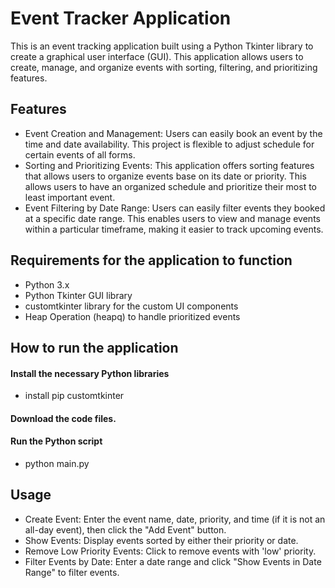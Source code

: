 # Event Tracker Application

This is an event tracking application built using a Python Tkinter library to create a graphical user interface (GUI). This application allows users to create, manage, and organize events with sorting, filtering, and prioritizing features. 

## Features
- Event Creation and Management: Users can easily book an event by the time and date availability. This project is flexible to adjust schedule for certain events of all forms.  
- Sorting and Prioritizing Events: This application offers sorting features that allows users to organize events base on its date or priority. This allows users to have an organized schedule and prioritize their most to least important event. 
- Event Filtering by Date Range: Users can easily filter events they booked at a specific date range. This enables users to view and manage events within a particular timeframe, making it easier to track upcoming events.

## Requirements for the application to function
- Python 3.x
- Python Tkinter GUI library
- customtkinter library for the custom UI components
- Heap Operation (heapq) to handle prioritized events

## How to run the application 
#### Install the necessary Python libraries 
- install pip customtkinter
#### Download the code files. 
#### Run the Python script 
- python main.py

## Usage 
- Create Event: Enter the event name, date, priority, and time (if it is not an all-day event), then click the "Add Event" button.
- Show Events: Display events sorted by either their priority or date.
- Remove Low Priority Events: Click to remove events with 'low' priority.
- Filter Events by Date: Enter a date range and click "Show Events in Date Range" to filter events. 
